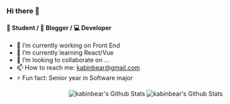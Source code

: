 ### Hi there 👋

#### 📄 **Student** / 🎨 **Blogger** / 💻 **Developer**

- 🔭 I’m currently working on Front End 
- 🌱 I’m currently learning  React/Vue 
- 👯 I’m looking to collaborate on ...
- 📫 How to reach me: kabinbear@gmail.com
- ⚡ Fun fact: Senior year in Software major

<a href="#">
  <img align="right" alt="kabinbear's Github Stats" src="https://github-readme-stats.vercel.app/api?username=kabinbear&count_private=true&include_all_commits=true&show_icons=true&title_color=2196f3&icon_color=2196f3&text_color=4c4948&bg_color=ffffff">
</a>
   
<a href="#"><img align="right" alt="kabinbear's Github Stats" src="https://github-readme-stats.vercel.app/api/top-langs/?username=kabinbear&layout=compact">
</a>
